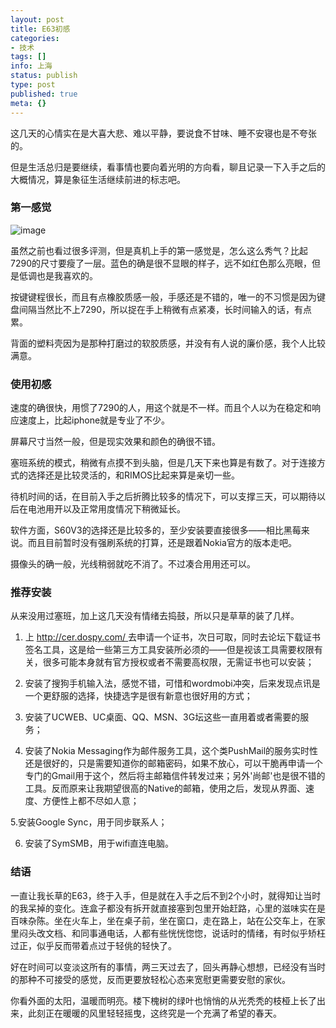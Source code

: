 ```yaml
---
layout: post
title: E63初感
categories:
- 技术
tags: []
info: 上海
status: publish
type: post
published: true
meta: {}
---
```


  这几天的心情实在是大喜大悲、难以平静，要说食不甘味、睡不安寝也是不夸张的。 
 
  但是生活总归是要继续，看事情也要向着光明的方向看，聊且记录一下入手之后的大概情况，算是象征生活继续前进的标志吧。 
 
###  第一感觉 ###
 
  ![image](http://i340.photobucket.com/albums/o350/claudxiao/1586078_2_mthumb.jpg)
  
  虽然之前也看过很多评测，但是真机上手的第一感觉是，怎么这么秀气？比起7290的尺寸要瘦了一层。蓝色的确是很不显眼的样子，远不如红色那么亮眼，但是低调也是我喜欢的。 
 
  按键键程很长，而且有点橡胶质感一般，手感还是不错的，唯一的不习惯是因为键盘间隔当然比不上7290，所以捉在手上稍微有点紧凑，长时间输入的话，有点累。 
 
  背面的塑料壳因为是那种打磨过的软胶质感，并没有有人说的廉价感，我个人比较满意。 
 
###  使用初感 ###
 
  速度的确很快，用惯了7290的人，用这个就是不一样。而且个人以为在稳定和响应速度上，比起iphone就是专业了不少。 
 
  屏幕尺寸当然一般，但是现实效果和颜色的确很不错。 
 
  塞班系统的模式，稍微有点摸不到头脑，但是几天下来也算是有数了。对于连接方式的选择还是比较灵活的，和RIMOS比起来算是亲切一些。 
 
  待机时间的话，在目前入手之后折腾比较多的情况下，可以支撑三天，可以期待以后在电池用开以及正常用度情况下稍微延长。 
 
  软件方面，S60V3的选择还是比较多的，至少安装要直接很多——相比黑莓来说。而且目前暂时没有强刷系统的打算，还是跟着Nokia官方的版本走吧。 
 
  摄像头的确一般，光线稍弱就吃不消了。不过凑合用用还可以。 
 
###  推荐安装 ###
 
  从来没用过塞班，加上这几天没有情绪去捣鼓，所以只是草草的装了几样。 
 
  1. 上  [   http://cer.dospy.com/  ](http://cer.dospy.com/)  去申请一个证书，次日可取，同时去论坛下载证书签名工具，这是给一些第三方工具安装所必须的——但是视该工具需要权限有关，很多可能本身就有官方授权或者不需要高权限，无需证书也可以安装； 
 
  2. 安装了搜狗手机输入法，感觉不错，可惜和wordmobi冲突，后来发现点讯是一个更舒服的选择，快捷选字是很有新意也很好用的方式； 
 
  3. 安装了UCWEB、UC桌面、QQ、MSN、3G坛这些一直用着或者需要的服务； 
 
  4. 安装了Nokia Messaging作为邮件服务工具，这个类PushMail的服务实时性还是很好的，只是需要知道你的邮箱密码，如果不放心，可以干脆再申请一个专门的Gmail用于这个，然后将主邮箱信件转发过来；另外'尚邮'也是很不错的工具。反而原来让我期望很高的Native的邮箱，使用之后，发现从界面、速度、方便性上都不尽如人意； 
 
  5.安装Google Sync，用于同步联系人； 
 
  6. 安装了SymSMB，用于wifi直连电脑。 
 
###  结语 ###
 
  一直让我长草的E63，终于入手，但是就在入手之后不到2个小时，就得知让当时的我呆掉的变化。连盒子都没有拆开就直接塞到包里开始赶路，心里的滋味实在是百味杂陈。坐在火车上，坐在桌子前，坐在窗口，走在路上，站在公交车上，在家里闷头改文档、和同事通电话，人都有些恍恍惚惚，说话时的情绪，有时似乎矫枉过正，似乎反而带着点过于轻佻的轻快了。 
 
  好在时间可以变淡这所有的事情，两三天过去了，回头再静心想想，已经没有当时的那种不可接受的感觉，反而更要放轻松心态来宽慰更需要安慰的家伙。 
 
  你看外面的太阳，温暖而明亮。楼下槐树的绿叶也悄悄的从光秃秃的枝桠上长了出来，此刻正在暖暖的风里轻轻摇曳，这终究是一个充满了希望的春天。 

